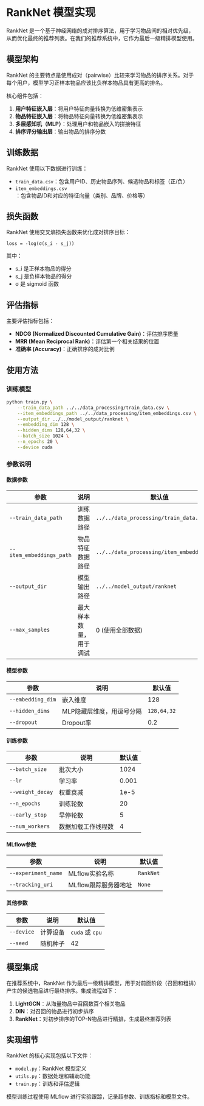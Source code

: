 # RankNet 模型实现

RankNet 是一个基于神经网络的成对排序算法，用于学习物品间的相对优先级，从而优化最终的推荐列表。在我们的推荐系统中，它作为最后一级精排模型使用。

## 模型架构

RankNet 的主要特点是使用成对（pairwise）比较来学习物品的排序关系。对于每个用户，模型学习正样本物品应该比负样本物品具有更高的排名。

核心组件包括：

1. **用户特征嵌入层**：将用户特征向量转换为低维密集表示
2. **物品特征嵌入层**：将物品特征向量转换为低维密集表示
3. **多层感知机（MLP）**：处理用户和物品嵌入的拼接特征
4. **排序评分输出层**：输出物品的排序分数

## 训练数据

RankNet 使用以下数据进行训练：

- `train_data.csv`：包含用户ID、历史物品序列、候选物品和标签（正/负）
- `item_embeddings.csv`：包含物品ID和对应的特征向量（类别、品牌、价格等）

## 损失函数

RankNet 使用交叉熵损失函数来优化成对排序目标：

```
loss = -log(σ(s_i - s_j))
```

其中：
- s_i 是正样本物品的得分
- s_j 是负样本物品的得分
- σ 是 sigmoid 函数

## 评估指标

主要评估指标包括：

- **NDCG (Normalized Discounted Cumulative Gain)**：评估排序质量
- **MRR (Mean Reciprocal Rank)**：评估第一个相关结果的位置
- **准确率 (Accuracy)**：正确排序的成对比例

## 使用方法

### 训练模型

```bash
python train.py \
    --train_data_path ../../data_processing/train_data.csv \
    --item_embeddings_path ../../data_processing/item_embeddings.csv \
    --output_dir ../../model_output/ranknet \
    --embedding_dim 128 \
    --hidden_dims 128,64,32 \
    --batch_size 1024 \
    --n_epochs 20 \
    --device cuda
```

### 参数说明

#### 数据参数

| 参数 | 说明 | 默认值 |
|------|------|--------|
| `--train_data_path` | 训练数据路径 | `../../data_processing/train_data.csv` |
| `--item_embeddings_path` | 物品特征数据路径 | `../../data_processing/item_embeddings.csv` |
| `--output_dir` | 模型输出路径 | `../../model_output/ranknet` |
| `--max_samples` | 最大样本数量，用于调试 | 0 (使用全部数据) |

#### 模型参数

| 参数 | 说明 | 默认值 |
|------|------|--------|
| `--embedding_dim` | 嵌入维度 | 128 |
| `--hidden_dims` | MLP隐藏层维度，用逗号分隔 | `128,64,32` |
| `--dropout` | Dropout率 | 0.2 |

#### 训练参数

| 参数 | 说明 | 默认值 |
|------|------|--------|
| `--batch_size` | 批次大小 | 1024 |
| `--lr` | 学习率 | 0.001 |
| `--weight_decay` | 权重衰减 | 1e-5 |
| `--n_epochs` | 训练轮数 | 20 |
| `--early_stop` | 早停轮数 | 5 |
| `--num_workers` | 数据加载工作线程数 | 4 |

#### MLflow参数

| 参数 | 说明 | 默认值 |
|------|------|--------|
| `--experiment_name` | MLflow实验名称 | `RankNet` |
| `--tracking_uri` | MLflow跟踪服务器地址 | `None` |

#### 其他参数

| 参数 | 说明 | 默认值 |
|------|------|--------|
| `--device` | 计算设备 | `cuda` 或 `cpu` |
| `--seed` | 随机种子 | 42 |

## 模型集成

在推荐系统中，RankNet 作为最后一级精排模型，用于对前面阶段（召回和粗排）产生的候选物品进行最终排序。集成流程如下：

1. **LightGCN**：从海量物品中召回数百个相关物品
2. **DIN**：对召回的物品进行初步排序
3. **RankNet**：对初步排序的TOP-N物品进行精排，生成最终推荐列表

## 实现细节

RankNet 的核心实现包括以下文件：

- `model.py`：RankNet 模型定义
- `utils.py`：数据处理和辅助功能
- `train.py`：训练和评估逻辑

模型训练过程使用 MLflow 进行实验跟踪，记录超参数、训练指标和模型文件。 